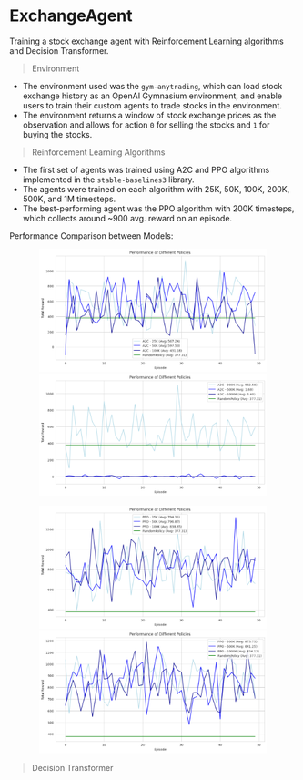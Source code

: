 # ExchangeAgent

Training a stock exchange agent with Reinforcement Learning algorithms and Decision Transformer.

> Environment

- The environment used was the `gym-anytrading`, which can load stock exchange history as an OpenAI Gymnasium environment, and enable users to train their custom agents to trade stocks in the environment.
- The environment returns a window of stock exchange prices as the observation and allows for action `0` for selling the stocks and `1` for buying the stocks.

> Reinforcement Learning Algorithms

- The first set of agents was trained using A2C and PPO algorithms implemented in the `stable-baselines3` library.
- The agents were trained on each algorithm with 25K, 50K, 100K, 200K, 500K, and 1M timesteps.
- The best-performing agent was the PPO algorithm with 200K timesteps, which collects around ~900 avg. reward on an episode.

Performance Comparison between Models:
<p align="center">
  <img src="./data/random-a2c-25-50-100-steps-comparison-chart.png" alt="random-a2c-25-50-100-steps-comparison-chart.png" width="400"/>
  <img src="./data/random-a2c-200-500-1000-steps-comparison-chart.png" alt="random-a2c-200-500-1000-steps-comparison-chart.png" width="400"/>
</p>
<p align="center">
  <img src="./data/random-ppo-25-50-100-steps-comparison-chart.png" alt="random-ppo-25-50-100-steps-comparison-chart.png" width="400"/>
  <img src="./data/random-ppo-200-500-1000-steps-comparison-chart.png" alt="random-ppo-200-500-1000-steps-comparison-chart.png" width="400"/>
</p>

> Decision Transformer
